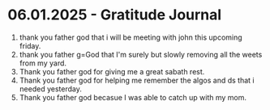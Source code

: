 # 06.01.2025 - Gratitude Journal

1. thank you father god that i will be meeting with john this upcoming friday.
2. thank you father g=God that I'm surely but slowly removing all the weets from my yard.
3. Thank you father god for giving me a great sabath rest.
4. Thank you father god for helping me remember the algos and ds that i needed yesterday.
5. Thank you father god becasue I was able to catch up with my mom.
